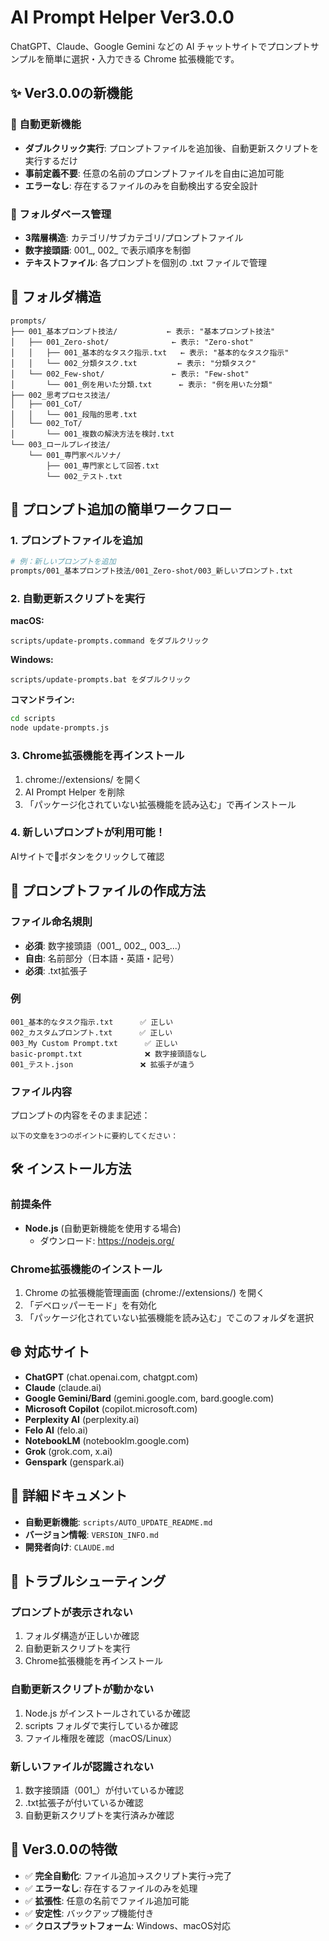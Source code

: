 # AI Prompt Helper Ver3.0.0

ChatGPT、Claude、Google Gemini などの AI チャットサイトでプロンプトサンプルを簡単に選択・入力できる Chrome 拡張機能です。

## ✨ Ver3.0.0の新機能

### 🚀 自動更新機能
- **ダブルクリック実行**: プロンプトファイルを追加後、自動更新スクリプトを実行するだけ
- **事前定義不要**: 任意の名前のプロンプトファイルを自由に追加可能
- **エラーなし**: 存在するファイルのみを自動検出する安全設計

### 📁 フォルダベース管理
- **3階層構造**: カテゴリ/サブカテゴリ/プロンプトファイル
- **数字接頭語**: 001_, 002_ で表示順序を制御
- **テキストファイル**: 各プロンプトを個別の .txt ファイルで管理

## 📂 フォルダ構造

```
prompts/
├── 001_基本プロンプト技法/           ← 表示: "基本プロンプト技法"
│   ├── 001_Zero-shot/              ← 表示: "Zero-shot"
│   │   ├── 001_基本的なタスク指示.txt   ← 表示: "基本的なタスク指示"
│   │   └── 002_分類タスク.txt         ← 表示: "分類タスク"
│   └── 002_Few-shot/               ← 表示: "Few-shot"
│       └── 001_例を用いた分類.txt      ← 表示: "例を用いた分類"
├── 002_思考プロセス技法/
│   ├── 001_CoT/
│   │   └── 001_段階的思考.txt
│   └── 002_ToT/
│       └── 001_複数の解決方法を検討.txt
└── 003_ロールプレイ技法/
    └── 001_専門家ペルソナ/
        ├── 001_専門家として回答.txt
        └── 002_テスト.txt
```

## 🚀 プロンプト追加の簡単ワークフロー

### 1. プロンプトファイルを追加
```bash
# 例：新しいプロンプトを追加
prompts/001_基本プロンプト技法/001_Zero-shot/003_新しいプロンプト.txt
```

### 2. 自動更新スクリプトを実行
**macOS:**
```
scripts/update-prompts.command をダブルクリック
```

**Windows:**
```
scripts/update-prompts.bat をダブルクリック
```

**コマンドライン:**
```bash
cd scripts
node update-prompts.js
```

### 3. Chrome拡張機能を再インストール
1. chrome://extensions/ を開く
2. AI Prompt Helper を削除
3. 「パッケージ化されていない拡張機能を読み込む」で再インストール

### 4. 新しいプロンプトが利用可能！
AIサイトで📝ボタンをクリックして確認

## 📝 プロンプトファイルの作成方法

### ファイル命名規則
- **必須**: 数字接頭語（001_, 002_, 003_...）
- **自由**: 名前部分（日本語・英語・記号）
- **必須**: .txt拡張子

### 例
```
001_基本的なタスク指示.txt      ✅ 正しい
002_カスタムプロンプト.txt      ✅ 正しい
003_My Custom Prompt.txt      ✅ 正しい
basic-prompt.txt              ❌ 数字接頭語なし
001_テスト.json               ❌ 拡張子が違う
```

### ファイル内容
プロンプトの内容をそのまま記述：

```
以下の文章を3つのポイントに要約してください：

```

## 🛠️ インストール方法

### 前提条件
- **Node.js** (自動更新機能を使用する場合)
  - ダウンロード: https://nodejs.org/

### Chrome拡張機能のインストール
1. Chrome の拡張機能管理画面 (chrome://extensions/) を開く
2. 「デベロッパーモード」を有効化
3. 「パッケージ化されていない拡張機能を読み込む」でこのフォルダを選択

## 🌐 対応サイト

- **ChatGPT** (chat.openai.com, chatgpt.com)
- **Claude** (claude.ai)
- **Google Gemini/Bard** (gemini.google.com, bard.google.com)
- **Microsoft Copilot** (copilot.microsoft.com)
- **Perplexity AI** (perplexity.ai)
- **Felo AI** (felo.ai)
- **NotebookLM** (notebooklm.google.com)
- **Grok** (grok.com, x.ai)
- **Genspark** (genspark.ai)

## 📖 詳細ドキュメント

- **自動更新機能**: `scripts/AUTO_UPDATE_README.md`
- **バージョン情報**: `VERSION_INFO.md`
- **開発者向け**: `CLAUDE.md`

## 🔧 トラブルシューティング

### プロンプトが表示されない
1. フォルダ構造が正しいか確認
2. 自動更新スクリプトを実行
3. Chrome拡張機能を再インストール

### 自動更新スクリプトが動かない
1. Node.js がインストールされているか確認
2. scripts フォルダで実行しているか確認
3. ファイル権限を確認（macOS/Linux）

### 新しいファイルが認識されない
1. 数字接頭語（001_）が付いているか確認
2. .txt拡張子が付いているか確認
3. 自動更新スクリプトを実行済みか確認

## 🎯 Ver3.0.0の特徴

- ✅ **完全自動化**: ファイル追加→スクリプト実行→完了
- ✅ **エラーなし**: 存在するファイルのみを処理
- ✅ **拡張性**: 任意の名前でファイル追加可能
- ✅ **安定性**: バックアップ機能付き
- ✅ **クロスプラットフォーム**: Windows、macOS対応